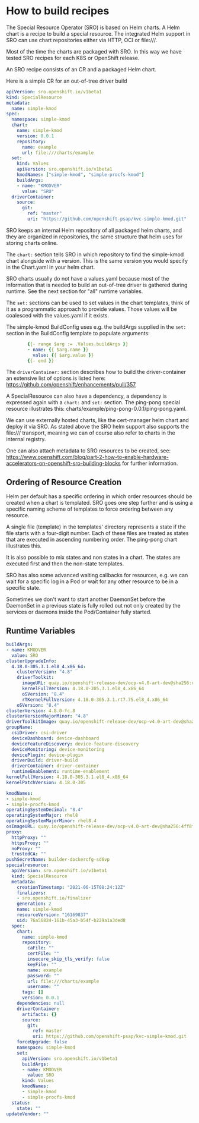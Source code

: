 # How to build recipes

The Special Resource Operator (SRO) is based on Helm charts. A Helm chart is a recipe
to build a special resource. The integrated Helm support in SRO can use chart repositories
either via HTTP, OCI or file:///.

Most of the time the charts are packaged with SRO. In this way we have tested SRO recipes
for each K8S or OpenShift release.

An SRO recipe consists of an CR and a packaged Helm chart.

Here is a simple CR for an out-of-tree driver build

```yaml
apiVersion: sro.openshift.io/v1beta1
kind: SpecialResource
metadata:
  name: simple-kmod
spec:
  namespace: simple-kmod
  chart:
    name: simple-kmod
    version: 0.0.1
    repository:
      name: example
      url: file:///charts/example
  set:
    kind: Values
    apiVersion: sro.openshift.io/v1beta1
    kmodNames: ["simple-kmod", "simple-procfs-kmod"]
    buildArgs:
    - name: "KMODVER"
      value: "SRO"
  driverContainer:
    source:
      git:
        ref: "master"
        uri: "https://github.com/openshift-psap/kvc-simple-kmod.git"
```

SRO keeps an internal Helm repository of all packaged helm charts, and they are
organized in repositories, the same structure that helm uses for storing charts
online.

The `chart:` section tells SRO in which repository to find  the simple-kmod chart
alongside with a version. This is the same version you would specify in the
Chart.yaml in your helm chart.

SRO charts usually do not have a values.yaml because most of the information that
is needed to build an out-of-tree driver is gathered during runtime. See the next
section for "all" runtime variables.

The `set:` sections can be used to set values in the chart templates, think of it
as a programmatic approach to provide values. Those values will be coalesced with
the values.yaml if it exists.

The simple-kmod BuildConfig uses e.g. the buildArgs supplied in the `set:` section
in the BuildConfig template to populate arguments:

```yaml
        {{- range $arg := .Values.buildArgs }}
        - name: {{ $arg.name }}
          value: {{ $arg.value }}
        {{- end }}
```

The `driverContainer:` section describes how to build the driver-container an
extensive list of options is listed here: <https://github.com/openshift/enhancements/pull/357>

A SpecialResource can also have a dependency, a dependency is expressed again
with a `chart:` and `set:` section. The ping-pong special resource illustrates
this: charts/example/ping-pong-0.0.1/ping-pong.yaml.

We can use externally hosted charts, like the cert-manager helm chart and deploy
it via SRO. As stated above the SRO helm support also supports the file:///
transport, meaning we can of course also refer to charts in the internal
registry.

One can also attach metadata to SRO resources to be created, see: <https://www.openshift.com/blog/part-2-how-to-enable-hardware-accelerators-on-openshift-sro-building-blocks> for
further information.

## Ordering of Resource Creation

Helm per default has a specific ordering in which order resources should be created
when a chart is templated. SRO goes one step further and is using a specific naming
scheme of templates to force ordering between any resource.

A single file (template) in the templates' directory represents a state if the file
starts with a four-digit number. Each of these files are treated as states that
are executed in ascending numbering order. The ping-pong chart illustrates this.

It is also possible to mix states and non states in a chart. The states are executed
first and then the non-state templates.

SRO has also some advanced waiting callbacks for resources, e.g. we can wait for
a specific log in a Pod or wait for any other resource to be in a specific state.

Sometimes we don't want to start another DaemonSet before the DaemonSet in a
previous state is fully rolled out not only created by the services or daemons
inside the Pod/Container fully started.

## Runtime Variables

```yaml
buildArgs:
- name: KMODVER
  value: SRO
clusterUpgradeInfo:
  4.18.0-305.3.1.el8_4.x86_64:
    clusterVersion: "4.8"
    driverToolkit:
      imageURL: quay.io/openshift-release-dev/ocp-v4.0-art-dev@sha256:d07d95029663561dc58560751936dc9569bd77a397206e80fb5ab8778a56d920
      kernelFullVersion: 4.18.0-305.3.1.el8_4.x86_64
      oSVersion: "8.4"
      rTKernelFullVersion: 4.18.0-305.3.1.rt7.75.el8_4.x86_64
    oSVersion: "8.4"
clusterVersion: 4.8.0-fc.8
clusterVersionMajorMinor: "4.8"
driverToolkitImage: quay.io/openshift-release-dev/ocp-v4.0-art-dev@sha256:d07d95029663561dc58560751936dc9569bd77a397206e80fb5ab8778a56d920
groupName:
  csiDriver: csi-driver
  deviceDashboard: device-dashboard
  deviceFeatureDiscovery: device-feature-discovery
  deviceMonitoring: device-monitoring
  devicePlugin: device-plugin
  driverBuild: driver-build
  driverContainer: driver-container
  runtimeEnablement: runtime-enablement
kernelFullVersion: 4.18.0-305.3.1.el8_4.x86_64
kernelPatchVersion: 4.18.0-305

kmodNames:
- simple-kmod
- simple-procfs-kmod
operatingSystemDecimal: "8.4"
operatingSystemMajor: rhel8
operatingSystemMajorMinor: rhel8.4
osImageURL: quay.io/openshift-release-dev/ocp-v4.0-art-dev@sha256:4ff8f292fc4f65e812c99b023204eff84d6737ac42dcd198e4792213a1471873
proxy:
  httpProxy: ""
  httpsProxy: ""
  noProxy: ""
  trustedCA: ""
pushSecretName: builder-dockercfg-sd6vp
specialresource:
  apiVersion: sro.openshift.io/v1beta1
  kind: SpecialResource
  metadata:
    creationTimestamp: "2021-06-15T08:24:12Z"
    finalizers:
    - sro.openshift.io/finalizer
    generation: 2
    name: simple-kmod
    resourceVersion: "16169837"
    uid: 76a56824-161b-45a3-b54f-b229a1a3ded8
  spec:
    chart:
      name: simple-kmod
      repository:
        caFile: ""
        certFile: ""
        insecure_skip_tls_verify: false
        keyFile: ""
        name: example
        password: ""
        url: file:///charts/example
        username: ""
      tags: []
      version: 0.0.1
    dependencies: null
    driverContainer:
      artifacts: {}
      source:
        git:
          ref: master
          uri: https://github.com/openshift-psap/kvc-simple-kmod.git
    forceUpgrade: false
    namespace: simple-kmod
    set:
      apiVersion: sro.openshift.io/v1beta1
      buildArgs:
      - name: KMODVER
        value: SRO
      kind: Values
      kmodNames:
      - simple-kmod
      - simple-procfs-kmod
  status:
    state: ""
updateVendor: ""
```
